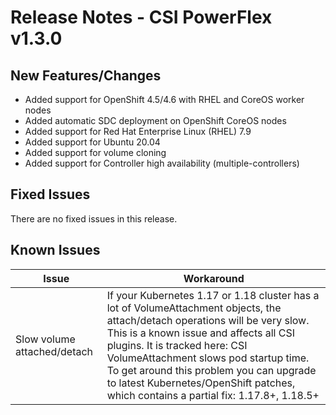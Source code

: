 # Release Notes - CSI PowerFlex v1.3.0

## New Features/Changes
- Added support for OpenShift 4.5/4.6 with RHEL and CoreOS worker nodes
- Added automatic SDC deployment on OpenShift CoreOS nodes
- Added support for Red Hat Enterprise Linux (RHEL) 7.9
- Added support for Ubuntu 20.04
- Added support for volume cloning
- Added support for Controller high availability (multiple-controllers)

## Fixed Issues
There are no fixed issues in this release.

## Known Issues

| Issue | Workaround |
|-------|------------|
| Slow volume attached/detach | If your Kubernetes 1.17 or 1.18 cluster has a lot of VolumeAttachment objects, the attach/detach operations will be very slow. This is a known issue and affects all CSI plugins. It is tracked here: CSI VolumeAttachment slows pod startup time. To get around this problem you can upgrade to latest Kubernetes/OpenShift patches, which contains a partial fix: 1.17.8+, 1.18.5+|
